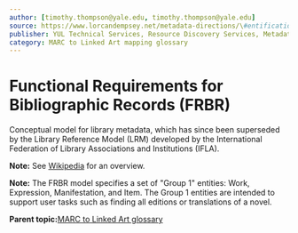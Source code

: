 ```yaml
---
author: [timothy.thompson@yale.edu, timothy.thompson@yale.edu]
source: https://www.lorcandempsey.net/metadata-directions/\#entification-strings-and-things
publisher: YUL Technical Services, Resource Discovery Services, Metadata Services Unit
category: MARC to Linked Art mapping glossary
---
```


# Functional Requirements for Bibliographic Records \(FRBR\)

Conceptual model for library metadata, which has since been superseded by the Library Reference Model \(LRM\) developed by the International Federation of Library Associations and Institutions \(IFLA\).

**Note:** See [Wikipedia](https://en.wikipedia.org/wiki/IFLA_Library_Reference_Model) for an overview.

**Note:** The FRBR model specifies a set of "Group 1" entities: Work, Expression, Manifestation, and Item. The Group 1 entities are intended to support user tasks such as finding all editions or translations of a novel.

**Parent topic:**[MARC to Linked Art glossary](../glossary/marc_to_linked_art_glossary.md)

